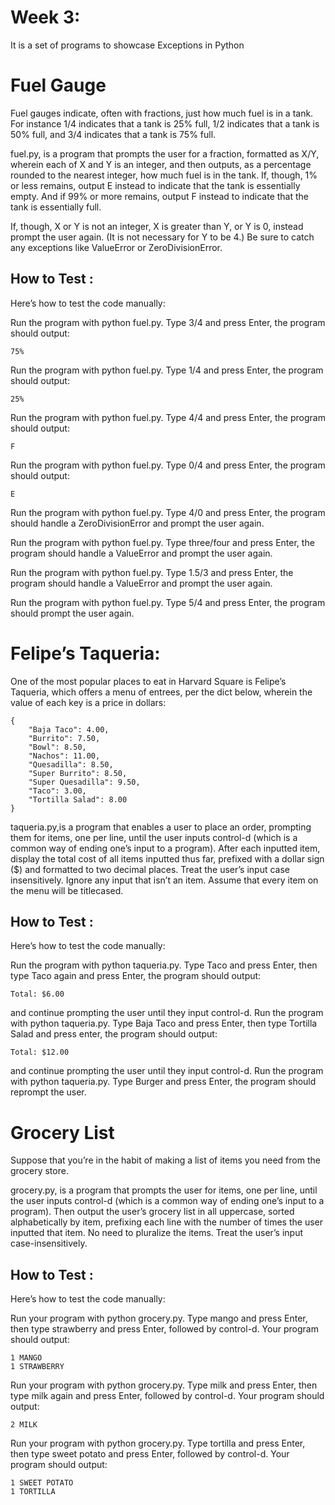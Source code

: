 
# Week 3:
It is a set of programs to showcase Exceptions in Python

# Fuel Gauge
Fuel gauges indicate, often with fractions, just how much fuel is in a tank. For instance 1/4 indicates that a tank is 25% full, 1/2 indicates that a tank is 50% full, and 3/4 indicates that a tank is 75% full.

fuel.py, is a program that prompts the user for a fraction, formatted as X/Y, wherein each of X and Y is an integer, and then outputs, as a percentage rounded to the nearest integer, how much fuel is in the tank. If, though, 1% or less remains, output E instead to indicate that the tank is essentially empty. And if 99% or more remains, output F instead to indicate that the tank is essentially full.

If, though, X or Y is not an integer, X is greater than Y, or Y is 0, instead prompt the user again. (It is not necessary for Y to be 4.) Be sure to catch any exceptions like ValueError or ZeroDivisionError.


## How to Test :

Here’s how to test the code manually:


Run the program with python fuel.py. Type 3/4 and press Enter, the program should output:

    75% 

Run the program with python fuel.py. Type 1/4 and press Enter, the program should output:

    25%

Run the program with python fuel.py. Type 4/4 and press Enter, the program should output:

    F

Run the program with python fuel.py. Type 0/4 and press Enter, the program should output:

    E

Run the program with python fuel.py. Type 4/0 and press Enter, the program should handle a ZeroDivisionError and prompt the user again.

Run the program with python fuel.py. Type three/four and press Enter, the program should handle a ValueError and prompt the user again.

Run the program with python fuel.py. Type 1.5/3 and press Enter, the program should handle a ValueError and prompt the user again.

Run the program with python fuel.py. Type 5/4 and press Enter, the program should prompt the user again.




# Felipe’s Taqueria:
One of the most popular places to eat in Harvard Square is Felipe’s Taqueria, which offers a menu of entrees, per the dict below, wherein the value of each key is a price in dollars:

    {
        "Baja Taco": 4.00,
        "Burrito": 7.50,
        "Bowl": 8.50,
        "Nachos": 11.00,
        "Quesadilla": 8.50,
        "Super Burrito": 8.50,
        "Super Quesadilla": 9.50,
        "Taco": 3.00,
        "Tortilla Salad": 8.00
    }
taqueria.py,is a program that enables a user to place an order, prompting them for items, one per line, until the user inputs control-d (which is a common way of ending one’s input to a program). After each inputted item, display the total cost of all items inputted thus far, prefixed with a dollar sign ($) and formatted to two decimal places. Treat the user’s input case insensitively. Ignore any input that isn’t an item. Assume that every item on the menu will be titlecased.

## How to Test :
Here’s how to test the code manually:


Run the program with python taqueria.py. Type Taco and press Enter, then type Taco again and press Enter, the program should output:

    Total: $6.00  

and continue prompting the user until they input control-d.
Run the program with python taqueria.py. Type Baja Taco and press Enter, then type Tortilla Salad and press enter, the program should output:

    Total: $12.00

and continue prompting the user until they input control-d.
Run the program with python taqueria.py. Type Burger and press Enter, the program should reprompt the user.

# Grocery List
Suppose that you’re in the habit of making a list of items you need from the grocery store.

grocery.py, is a program that prompts the user for items, one per line, until the user inputs control-d (which is a common way of ending one’s input to a program). Then output the user’s grocery list in all uppercase, sorted alphabetically by item, prefixing each line with the number of times the user inputted that item. No need to pluralize the items. Treat the user’s input case-insensitively.
## How to Test :
Here’s how to test the code manually:

Run your program with python grocery.py. Type mango and press Enter, then type strawberry and press Enter, followed by control-d. Your program should output:

    1 MANGO
    1 STRAWBERRY

Run your program with python grocery.py. Type milk and press Enter, then type milk again and press Enter, followed by control-d. Your program should output:

    2 MILK

Run your program with python grocery.py. Type tortilla and press Enter, then type sweet potato and press Enter, followed by control-d. Your program should output:

    1 SWEET POTATO
    1 TORTILLA

